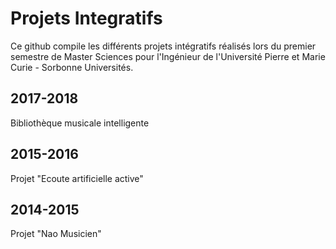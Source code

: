 # Projets Integratifs
Ce github compile les différents projets intégratifs réalisés lors du premier semestre de Master Sciences pour l'Ingénieur de l'Université Pierre et Marie Curie - Sorbonne Universités.

## 2017-2018
Bibliothèque musicale intelligente

## 2015-2016
Projet "Ecoute artificielle active"

## 2014-2015
Projet "Nao Musicien"


